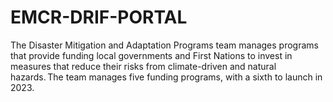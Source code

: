 # EMCR-DRIF-PORTAL
The Disaster Mitigation and Adaptation Programs team manages programs that provide funding local governments and First Nations to invest in measures that reduce their risks from climate-driven and natural hazards. The team manages five funding programs, with a sixth to launch in 2023.
